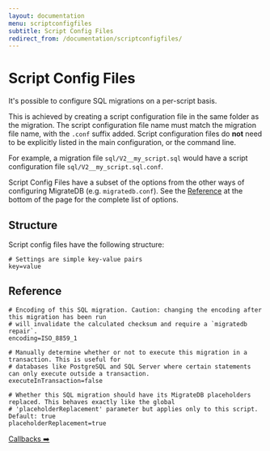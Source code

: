 ```yaml
---
layout: documentation
menu: scriptconfigfiles
subtitle: Script Config Files
redirect_from: /documentation/scriptconfigfiles/
---
```


# Script Config Files

It's possible to configure SQL migrations on a per-script basis.

This is achieved by creating a script configuration file in the same folder as the migration. The script configuration
file name must match the migration file name, with the `.conf` suffix added. Script configuration files do **not**
need to be explicitly listed in the main configuration, or the command line.

For example, a migration file `sql/V2__my_script.sql` would have a script configuration
file `sql/V2__my_script.sql.conf`.

Script Config Files have a subset of the options from the other ways of configuring MigrateDB (e.g. `migratedb.conf`).
See
the [Reference](/migratedb/documentation/configuration/scriptconfigfiles#reference) at the bottom of the page for the complete
list of options.

## Structure

Script config files have the following structure:

```properties
# Settings are simple key-value pairs
key=value
```

## Reference

```properties
# Encoding of this SQL migration. Caution: changing the encoding after this migration has been run
# will invalidate the calculated checksum and require a `migratedb repair`.
encoding=ISO_8859_1

# Manually determine whether or not to execute this migration in a transaction. This is useful for
# databases like PostgreSQL and SQL Server where certain statements can only execute outside a transaction.
executeInTransaction=false

# Whether this SQL migration should have its MigrateDB placeholders replaced. This behaves exactly like the global
# 'placeholderReplacement' parameter but applies only to this script. Default: true
placeholderReplacement=true
```

<p class="next-steps">
    <a class="btn btn-primary" href="/migratedb/documentation/concepts/callbacks">Callbacks ➡️</a>
</p>
